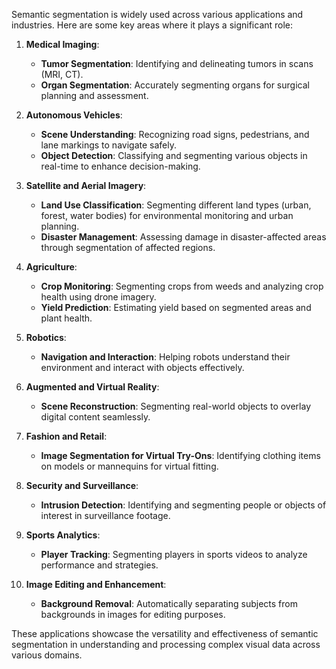 Semantic segmentation is widely used across various applications and industries. Here are some key areas where it plays a significant role:

1. **Medical Imaging**:
   - **Tumor Segmentation**: Identifying and delineating tumors in scans (MRI, CT).
   - **Organ Segmentation**: Accurately segmenting organs for surgical planning and assessment.

2. **Autonomous Vehicles**:
   - **Scene Understanding**: Recognizing road signs, pedestrians, and lane markings to navigate safely.
   - **Object Detection**: Classifying and segmenting various objects in real-time to enhance decision-making.

3. **Satellite and Aerial Imagery**:
   - **Land Use Classification**: Segmenting different land types (urban, forest, water bodies) for environmental monitoring and urban planning.
   - **Disaster Management**: Assessing damage in disaster-affected areas through segmentation of affected regions.

4. **Agriculture**:
   - **Crop Monitoring**: Segmenting crops from weeds and analyzing crop health using drone imagery.
   - **Yield Prediction**: Estimating yield based on segmented areas and plant health.

5. **Robotics**:
   - **Navigation and Interaction**: Helping robots understand their environment and interact with objects effectively.

6. **Augmented and Virtual Reality**:
   - **Scene Reconstruction**: Segmenting real-world objects to overlay digital content seamlessly.

7. **Fashion and Retail**:
   - **Image Segmentation for Virtual Try-Ons**: Identifying clothing items on models or mannequins for virtual fitting.

8. **Security and Surveillance**:
   - **Intrusion Detection**: Identifying and segmenting people or objects of interest in surveillance footage.

9. **Sports Analytics**:
   - **Player Tracking**: Segmenting players in sports videos to analyze performance and strategies.

10. **Image Editing and Enhancement**:
    - **Background Removal**: Automatically separating subjects from backgrounds in images for editing purposes.

These applications showcase the versatility and effectiveness of semantic segmentation in understanding and processing complex visual data across various domains.
